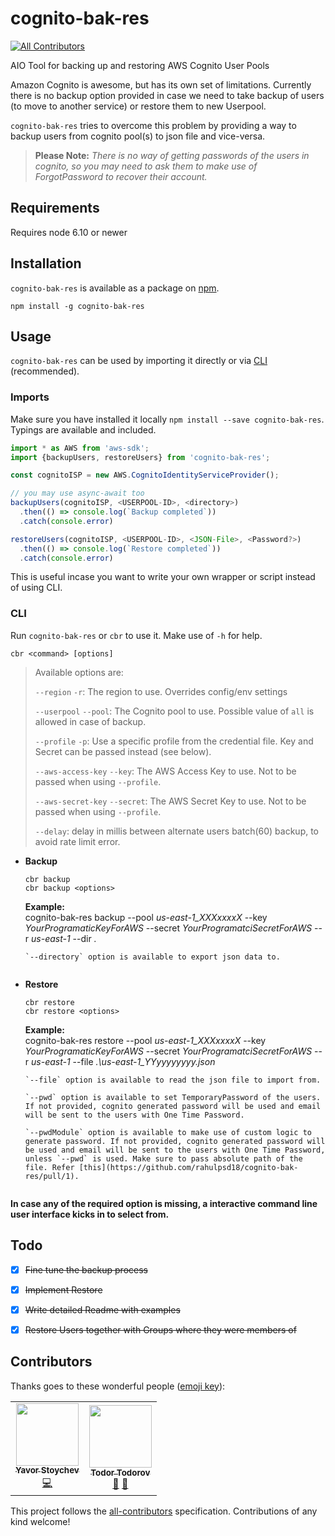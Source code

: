 # cognito-bak-res
[![All Contributors](https://img.shields.io/badge/all_contributors-2-orange.svg?style=flat-square)](#contributors)

AIO Tool for backing up and restoring AWS Cognito User Pools

Amazon Cognito is awesome, but has its own set of limitations. Currently there is no backup option provided in case we need to take backup of users (to move to another service) or restore them to new Userpool.

`cognito-bak-res` tries to overcome this problem by providing a way to backup users from cognito pool(s) to json file and vice-versa.

> **Please Note:** *There is no way of getting passwords of the users in cognito, so you may need to ask them to make use of ForgotPassword to recover their account.*


## Requirements

Requires node 6.10 or newer

## Installation

`cognito-bak-res` is available as a package on [npm](https://www.npmjs.com/package/cognito-bak-res).

```shell
npm install -g cognito-bak-res
```

## Usage

`cognito-bak-res` can be used by importing it directly or via [CLI](#cli) (recommended).

### Imports

Make sure you have installed it locally `npm install --save cognito-bak-res`. Typings are available and included.

```typescript
import * as AWS from 'aws-sdk';
import {backupUsers, restoreUsers} from 'cognito-bak-res';

const cognitoISP = new AWS.CognitoIdentityServiceProvider();

// you may use async-await too
backupUsers(cognitoISP, <USERPOOL-ID>, <directory>)
  .then(() => console.log(`Backup completed`))
  .catch(console.error)

restoreUsers(cognitoISP, <USERPOOL-ID>, <JSON-File>, <Password?>)
  .then(() => console.log(`Restore completed`))
  .catch(console.error)
```

This is useful incase you want to write your own wrapper or script instead of using CLI.


### CLI
Run `cognito-bak-res` or `cbr` to use it. Make use of `-h` for help.

```shell
cbr <command> [options]
```

> Available options are:
>
> `--region` `-r`: The region to use. Overrides config/env settings
>
> `--userpool` `--pool`: The Cognito pool to use. Possible value of `all` is allowed in case of backup.
>
> `--profile` `-p`: Use a specific profile from the credential file. Key and Secret can be passed instead (see below).
>
> `--aws-access-key` `--key`: The AWS Access Key to use. Not to be passed when using `--profile`.
>
> `--aws-secret-key` `--secret`: The AWS Secret Key to use. Not to be passed when using `--profile`.
>
> `--delay`: delay in millis between alternate users batch(60) backup, to avoid rate limit error.


- **Backup**
  ```shell
  cbr backup
  cbr backup <options>
  ```
  <b>Example:</b><br> cognito-bak-res backup --pool <i>us-east-1_XXXxxxxX</i> --key <i>YourProgramaticKeyForAWS</i> --secret <i>YourProgramatciSecretForAWS</i> --r <i>us-east-1</i> --dir <i>.</i>
  ```
  `--directory` option is available to export json data to.


- **Restore**
  ```shell
  cbr restore
  cbr restore <options>
  ```
  <b>Example:</b><br> cognito-bak-res restore --pool <i>us-east-1_XXXxxxxX</i> --key <i>YourProgramaticKeyForAWS</i> --secret <i>YourProgramatciSecretForAWS</i> --r <i>us-east-1</i> --file <i>.\us-east-1_YYyyyyyyyy.json</i>
  ```
  `--file` option is available to read the json file to import from.

  `--pwd` option is available to set TemporaryPassword of the users. If not provided, cognito generated password will be used and email will be sent to the users with One Time Password.

  `--pwdModule` option is available to make use of custom logic to generate password. If not provided, cognito generated password will be used and email will be sent to the users with One Time Password, unless `--pwd` is used. Make sure to pass absolute path of the file. Refer [this](https://github.com/rahulpsd18/cognito-bak-res/pull/1).


**In case any of the required option is missing, a interactive command line user interface kicks in to select from.**

## Todo

- [X] ~~Fine tune the backup process~~
- [X] ~~Implement Restore~~
- [X] ~~Write detailed Readme with examples~~
- [X] ~~Restore Users together with Groups where they were members of~~


## Contributors

Thanks goes to these wonderful people ([emoji key](https://github.com/all-contributors/all-contributors#emoji-key)):

<!-- ALL-CONTRIBUTORS-LIST:START - Do not remove or modify this section -->
<!-- prettier-ignore-start -->
<!-- markdownlint-disable -->
<table>
  <tr>
    <td align="center"><a href="https://github.com/yavorss"><img src="https://avatars1.githubusercontent.com/u/16567086?s=460&u=30627428758cbe90d2e5bc9169bbb9cf37fc44a0&v=4" width="100px;" alt=""/><br /><sub><b>Yavor Stoychev</b></sub></a><br /><a href="https://github.com/T0tt1/cognito-bak-res/commits?author=t0tt1" title="Code">💻</a></td>
    <td align="center"><a href="https://github.com/t0tt1"><img src="https://avatars2.githubusercontent.com/u/49184867?s=460&u=3727c81a011775d9479cd40e1ce7cbfcb36e19f6&v=4" width="100px;" alt=""/><br /><sub><b>Todor Todorov</b></sub></a><br /><a href="https://github.com/T0tt1/cognito-bak-res/commits?author=t0tt1" title="Documentation">📖</a> <a href="#ideas-totti" title="Ideas, Planning, & Feedback">🤔</a></td>
  </tr>
</table>

<!-- markdownlint-enable -->
<!-- prettier-ignore-end -->
<!-- ALL-CONTRIBUTORS-LIST:END -->

This project follows the [all-contributors](https://github.com/all-contributors/all-contributors) specification. Contributions of any kind welcome!